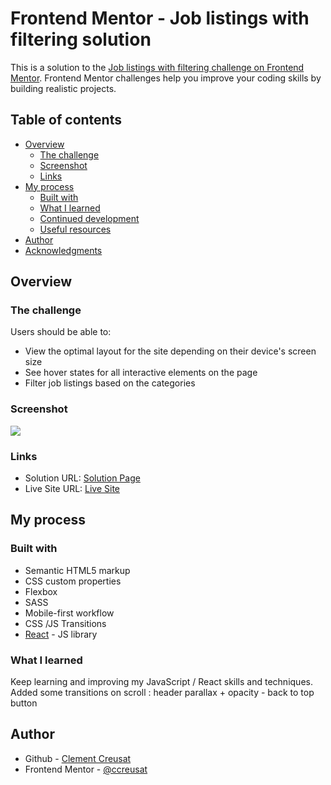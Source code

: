 # Frontend Mentor - Job listings with filtering solution

This is a solution to the [Job listings with filtering challenge on Frontend Mentor](https://www.frontendmentor.io/challenges/job-listings-with-filtering-ivstIPCt). Frontend Mentor challenges help you improve your coding skills by building realistic projects.

## Table of contents

- [Overview](#overview)
  - [The challenge](#the-challenge)
  - [Screenshot](#screenshot)
  - [Links](#links)
- [My process](#my-process)
  - [Built with](#built-with)
  - [What I learned](#what-i-learned)
  - [Continued development](#continued-development)
  - [Useful resources](#useful-resources)
- [Author](#author)
- [Acknowledgments](#acknowledgments)

## Overview

### The challenge

Users should be able to:

- View the optimal layout for the site depending on their device's screen size
- See hover states for all interactive elements on the page
- Filter job listings based on the categories

### Screenshot

![](./images/desktop-preview.jpg)

### Links

- Solution URL: [Solution Page](https://www.frontendmentor.io/solutions/jobs-listing-with-sassreactjs-bonus-back-to-top-button-UEKylMns_)
- Live Site URL: [Live Site](https://ccreusat-static-job-listings.netlify.app/)

## My process

### Built with

- Semantic HTML5 markup
- CSS custom properties
- Flexbox
- SASS
- Mobile-first workflow
- CSS /JS Transitions
- [React](https://reactjs.org/) - JS library

### What I learned

Keep learning and improving my JavaScript / React skills and techniques.
Added some transitions on scroll : header parallax + opacity - back to top button

## Author

- Github - [Clement Creusat](https://github.com/ccreusat)
- Frontend Mentor - [@ccreusat](https://www.frontendmentor.io/profile/yourusername)
